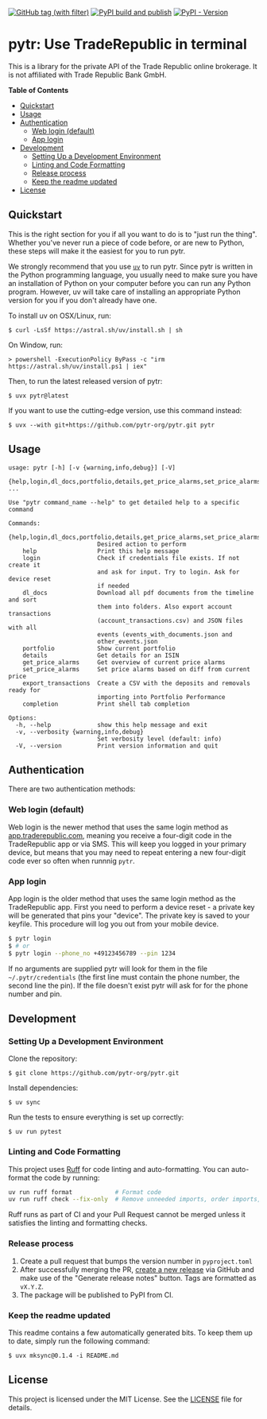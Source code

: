 [![GitHub tag (with filter)](https://img.shields.io/github/v/tag/pytr-org/pytr?style=for-the-badge&link=https%3A%2F%2Fgithub.com%2Fmarzzzello%2Fpytr%2Ftags)](https://github.com/pytr-org/pytr/tags)
[![PyPI build and publish](https://img.shields.io/github/actions/workflow/status/pytr-org/pytr/publish-pypi.yml?link=https%3A%2F%2Fgithub.com%2Fmarzzzello%2Fpytr%2Factions%2Fworkflows%2Fpublish-pypi.yml&style=for-the-badge)](https://github.com/pytr-org/pytr/actions/workflows/publish-pypi.yml)
[![PyPI - Version](https://img.shields.io/pypi/v/pytr?link=https%3A%2F%2Fpypi.org%2Fproject%2Fpytr%2F&style=for-the-badge)](https://pypi.org/project/pytr/)

# pytr: Use TradeRepublic in terminal

This is a library for the private API of the Trade Republic online brokerage. It is not affiliated with Trade Republic
Bank GmbH.

__Table of Contents__

<!-- toc -->
* [Quickstart](#quickstart)
* [Usage](#usage)
* [Authentication](#authentication)
  * [Web login (default)](#web-login-default)
  * [App login](#app-login)
* [Development](#development)
  * [Setting Up a Development Environment](#setting-up-a-development-environment)
  * [Linting and Code Formatting](#linting-and-code-formatting)
  * [Release process](#release-process)
  * [Keep the readme updated](#keep-the-readme-updated)
* [License](#license)
<!-- end toc -->

## Quickstart

This is the right section for you if all you want to do is to "just run the thing". Whether you've never run a piece
of code before, or are new to Python, these steps will make it the easiest for you to run pytr.

We strongly recommend that you use [`uv`](https://docs.astral.sh/uv/#installation) to run pytr. Since pytr is written
in the Python programming language, you usually need to make sure you have an installation of Python on your computer
before you can run any Python program. However, uv will take care of installing an appropriate Python version for
you if you don't already have one.

To install uv on OSX/Linux, run:

```console
$ curl -LsSf https://astral.sh/uv/install.sh | sh
```

On Window, run:

```console
> powershell -ExecutionPolicy ByPass -c "irm https://astral.sh/uv/install.ps1 | iex"
```

Then, to run the latest released version of pytr:

```console
$ uvx pytr@latest
```

If you want to use the cutting-edge version, use this command instead:

```console
$ uvx --with git+https://github.com/pytr-org/pytr.git pytr
```

## Usage

<!-- runcmd code:console uv run pytr -->
```console
usage: pytr [-h] [-v {warning,info,debug}] [-V]
            {help,login,dl_docs,portfolio,details,get_price_alarms,set_price_alarms,export_transactions,completion} ...

Use "pytr command_name --help" to get detailed help to a specific command

Commands:
  {help,login,dl_docs,portfolio,details,get_price_alarms,set_price_alarms,export_transactions,completion}
                         Desired action to perform
    help                 Print this help message
    login                Check if credentials file exists. If not create it
                         and ask for input. Try to login. Ask for device reset
                         if needed
    dl_docs              Download all pdf documents from the timeline and sort
                         them into folders. Also export account transactions
                         (account_transactions.csv) and JSON files with all
                         events (events_with_documents.json and
                         other_events.json
    portfolio            Show current portfolio
    details              Get details for an ISIN
    get_price_alarms     Get overview of current price alarms
    set_price_alarms     Set price alarms based on diff from current price
    export_transactions  Create a CSV with the deposits and removals ready for
                         importing into Portfolio Performance
    completion           Print shell tab completion

Options:
  -h, --help             show this help message and exit
  -v, --verbosity {warning,info,debug}
                         Set verbosity level (default: info)
  -V, --version          Print version information and quit
```
<!-- end runcmd -->

## Authentication

There are two authentication methods:

### Web login (default)

Web login is the newer method that uses the same login method as [app.traderepublic.com](https://app.traderepublic.com/),
meaning you receive a four-digit code in the TradeRepublic app or via SMS. This will keep you logged in your primary
device, but means that you may need to repeat entering a new four-digit code ever so often when runnnig `pytr`.

### App login

App login is the older method that uses the same login method as the TradeRepublic app. First you need to perform a
device reset - a private key will be generated that pins your "device". The private key is saved to your keyfile. This
procedure will log you out from your mobile device.

```sh
$ pytr login
$ # or
$ pytr login --phone_no +49123456789 --pin 1234
```

If no arguments are supplied pytr will look for them in the file `~/.pytr/credentials` (the first line must contain
the phone number, the second line the pin). If the file doesn't exist pytr will ask for for the phone number and pin.

## Development

### Setting Up a Development Environment

Clone the repository:

```console
$ git clone https://github.com/pytr-org/pytr.git
```

Install dependencies:

```console
$ uv sync
```

Run the tests to ensure everything is set up correctly:

```console
$ uv run pytest
```

### Linting and Code Formatting

This project uses [Ruff](https://astral.sh/ruff) for code linting and auto-formatting. You can auto-format the code by running:

```bash
uv run ruff format            # Format code
uv run ruff check --fix-only  # Remove unneeded imports, order imports, etc.
```

Ruff runs as part of CI and your Pull Request cannot be merged unless it satisfies the linting and formatting checks.

### Release process

1. Create a pull request that bumps the version number in `pyproject.toml`
2. After successfully merging the PR, [create a new release](https://github.com/pytr-org/pytr/releases/new) via GitHub
   and make use of the "Generate release notes" button. Tags are formatted as `vX.Y.Z`.
3. The package will be published to PyPI from CI.

### Keep the readme updated

This readme contains a few automatically generated bits. To keep them up to date, simply run the following command:

```console
$ uvx mksync@0.1.4 -i README.md
```

## License

This project is licensed under the MIT License. See the [LICENSE](LICENSE) file for details.